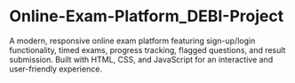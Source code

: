 # Online-Exam-Platform_DEBI-Project
A modern, responsive online exam platform featuring sign-up/login functionality, timed exams, progress tracking, flagged questions, and result submission. Built with HTML, CSS, and JavaScript for an interactive and user-friendly experience.
